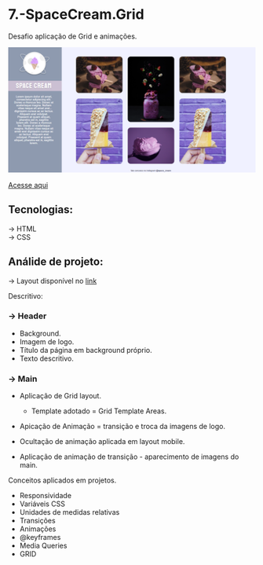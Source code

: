 # 7.-SpaceCream.Grid

 Desafio aplicação de Grid e animações.


![prewiel](./Prewiel/Captura%20de%20tela%202022-09-21%20213347.png)

[Acesse aqui](https://patyalvesena.github.io/7.-SpaceCream.Grid)



## Tecnologias:
 
 -> HTML  
 -> CSS  

## Análide de projeto:

-> Layout disponível no [link](https://www.figma.com/file/UuuipSH5nisbYlgGa9xmAN/Stage-03---Grid-com-anima%C3%A7%C3%B5es-(Copy)?node-id=0%3A3)

Descritivo:

### -> Header 
- Background.
- Imagem de logo. 
- Título da página em background próprio.
- Texto descritivo.

### -> Main  
-  Aplicação de Grid layout. 
    -  Template adotado = Grid Template Areas.
    

- Apicação de Animação = transição e troca da imagens de logo.
- Ocultação de animação aplicada em layout mobile.
- Aplicação de animação de transição - aparecimento de imagens do main. 


Conceitos aplicados em projetos. 

- Responsividade
- Variáveis CSS
- Unidades de medidas relativas 
- Transições
- Animações 
- @keyframes
- Media Queries
- GRID


